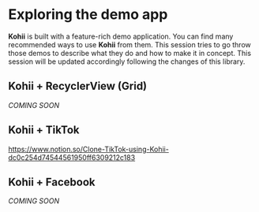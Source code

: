 # Exploring the demo app

**Kohii** is built with a feature-rich demo application. You can find many recommended ways to use **Kohii** from them. This session tries to go throw those demos to describe what they do and how to make it in concept. This session will be updated accordingly following the changes of this library.

## Kohii + RecyclerView (Grid)

_COMING SOON_

## Kohii + TikTok

https://www.notion.so/Clone-TikTok-using-Kohii-dc0c254d74544561950ff6309212c183

## Kohii + Facebook

_COMING SOON_
